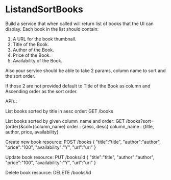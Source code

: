 # ListandSortBooks

Build a service that when called will return list of books that the UI can display. Each book in the list should contain:
 
1.	A URL for the book thumbnail.
2.	Title of the Book.
3.	Author of the Book.
4.	Price of the Book.
5.	Availability of the Book.
 
Also your service should be able to take 2 params, column name to sort and the sort order. 

If those 2 are not provided default to Title of the Book as column and Ascending order as the sort order.

APIs :

List books sorted by title in aesc order:
GET /books

List books sorted by given column_name and order:
GET /books?sort={order}&col={column_name}
order : {aesc, desc}
column_name : {title, author, price, availability}

Create new book resource:
POST /books
{
    "title":"title",
    "author":"author",
    "price":"100",
    "availability":"Y",
    "url":"url"
}

Update book resource:
PUT /books/id
{
    "title":"title",
    "author":"author",
    "price":"100",
    "availability":"Y",
    "url":"url"
}

Delete book resource:
DELETE /books/id
